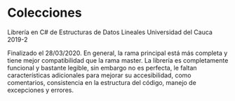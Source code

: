 # Colecciones
Librería en C# de Estructuras de Datos Lineales
Universidad del Cauca 2019-2

Finalizado el 28/03/2020.
En general, la rama principal está más completa y tiene mejor compatibilidad que la rama master.
La librería es completamente funcional y bastante legible, sin embargo no es perfecta, le faltan características adicionales para mejorar su accesibilidad, como comentarios, consistencia en la estructura del código, manejo de excepciones y errores.
